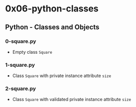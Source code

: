 # 0x06-python-classes

## Python - Classes and Objects
### 0-square.py
* Empty class `Square`

### 1-square.py
* Class `Square` with private instance attribute `size`

### 2-square.py
* Class `Square` with validated private instance attribute `size`

